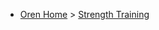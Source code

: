 * [Oren Home](https://oren.github.io) > [Strength Training](https://oren.github.io/strength-training)
